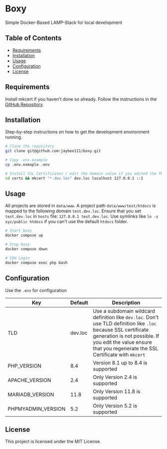
# Boxy

Simple Docker-Based LAMP-Stack for local development

## Table of Contents

- [Requirements](#requirements)
- [Installation](#installation)
- [Usage](#usage)
- [Configuration](#configuration)
- [License](#license)

## Requirements

Install mkcert if you haven’t done so already. Follow the instructions in the [GitHub Repository](https://github.com/FiloSottile/mkcert).

## Installation

Step-by-step instructions on how to get the development environment running.

```bash
# Clone the repository
git clone git@github.com:jaybee111/boxy.git

# Copy .env.example
cp .env.exmaple .env

# Install SSL Certificates / edit the domain value if you edited the TLD variable in .env.
cd certs && mkcert "*.dev.loc" dev.loc localhost 127.0.0.1 ::1
```

## Usage

All projects are stored in ``data/www``. A project path ``data/www/test/htdocs`` is mapped to the following domain ``test.dev.loc``. Ensure that you set ``test.dev.loc`` in ``hosts`` file: ``127.0.0.1 test.dev.loc``.
Use symlinks like ``ln -s xyz/public htdocs`` if you can't use the default ``htdocs`` folder.

```bash
# Start boxy
docker compose up

# Stop boxy
docker compose down

# SSH Login
docker compose exec php bash
```

## Configuration

Use the `.env` for configuration

| Key            | Default | Description                                                                                                                                                                                                                     |
|----------------|---------|---------------------------------------------------------------------------------------------------------------------------------------------------------------------------------------------------------------------------------|
| TLD            | dev.loc | Use a subdomain wildcard definition like `dev.loc`. Don't use TLD definition like `.loc` because SSL certificate generation is not possible. If you edit the value ensure that you regenerate the SSL Certificate with `mkcert` |
| PHP_VERSION    | 8.4     | Version 8.1 up to 8.4 is supported                                                                                                                                                                                              |
| APACHE_VERSION | 2.4     | Only Version 2.4 is supported                                                                                                                                                                                                   |
| MARIADB_VERSION | 11.8    | Only Version 11.8 is supported                                                                                                                                                                                                  |
| PHPMYADMIN_VERSION | 5.2     | Only Version 5.2 is supported                                                                                                                                                                                                   |

## License

This project is licensed under the MIT License.
